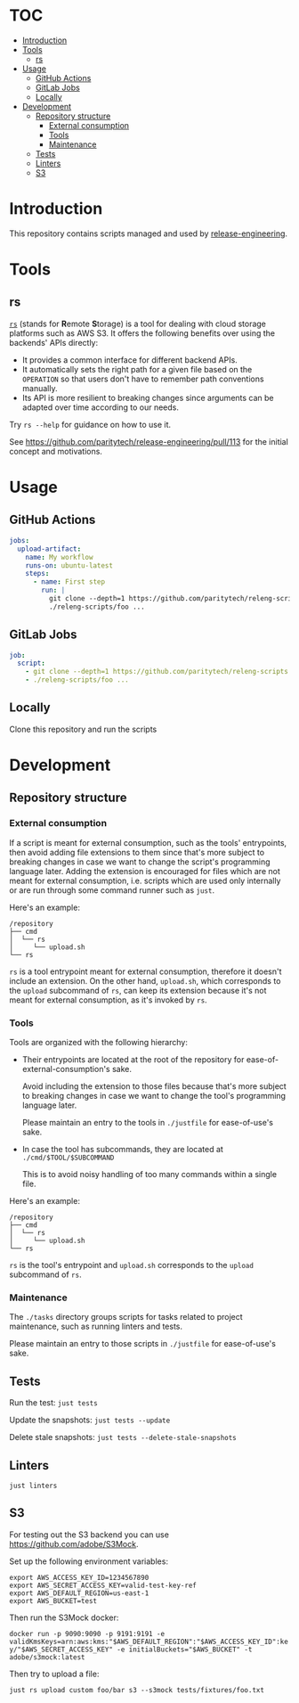 # TOC

- [Introduction](#introduction)
- [Tools](#tools)
  - [rs](#tools-rs)
- [Usage](#usage)
  - [GitHub Actions](#usage-github-actions)
  - [GitLab Jobs](#usage-gitlab-jobs)
  - [Locally](#usage-locally)
- [Development](#development)
  - [Repository structure](#development-repository-structure)
    - [External consumption](#development-repository-structure-external-consumption)
    - [Tools](#development-repository-structure-tools)
    - [Maintenance](#development-repository-structure-maintenance)
  - [Tests](#development-tests)
  - [Linters](#development-linters)
  - [S3](#development-s3)

# Introduction <a name="introduction"></a>

This repository contains scripts managed and used by
[release-engineering](https://github.com/orgs/paritytech/teams/release-engineering).

# Tools <a name="tools"></a>

## rs <a name="tools-rs"></a>

[`rs`](/rs) (stands for **R**emote **S**torage) is a tool for dealing with
cloud storage platforms such as AWS S3. It offers the following benefits over
using the backends' APIs directly:

- It provides a common interface for different backend APIs.
- It automatically sets the right path for a given file based on the
  `OPERATION` so that users don't have to remember path conventions
  manually.
- Its API is more resilient to breaking changes since arguments can be adapted
  over time according to our needs.

Try `rs --help` for guidance on how to use it.

See https://github.com/paritytech/release-engineering/pull/113 for the
initial concept and motivations.

# Usage <a name="usage"></a>

## GitHub Actions <a name="usage-github-actions"></a>

```yaml
jobs:
  upload-artifact:
    name: My workflow
    runs-on: ubuntu-latest
    steps:
      - name: First step
        run: |
          git clone --depth=1 https://github.com/paritytech/releng-scripts
          ./releng-scripts/foo ...
```

## GitLab Jobs <a name="usage-gitlab-jobs"></a>

```yaml
job:
  script:
    - git clone --depth=1 https://github.com/paritytech/releng-scripts
    - ./releng-scripts/foo ...
```

## Locally <a name="usage-locally"></a>

Clone this repository and run the scripts

# Development <a name="development"></a>

## Repository structure <a name="development-repository-structure"></a>

### External consumption <a name="development-repository-structure-external-consumption"></a>

If a script is meant for external consumption, such as the tools' entrypoints,
then avoid adding file extensions to them since that's more subject to breaking
changes in case we want to change the script's programming language later.
Adding the extension is encouraged for files which are not meant for external
consumption, i.e. scripts which are used only internally or are run through some
command runner such as `just`.

Here's an example:

```
/repository
├── cmd
│  └── rs
│     └── upload.sh
└── rs
```

`rs` is a tool entrypoint meant for external consumption, therefore it doesn't
include an extension. On the other hand, `upload.sh`, which corresponds to the
`upload` subcommand of `rs`, can keep its extension because it's not meant for
external consumption, as it's invoked by `rs`.

### Tools <a name="development-repository-structure-tools"></a>

Tools are organized with the following hierarchy:

- Their entrypoints are located at the root of the repository for
  ease-of-external-consumption's sake.

  Avoid including the extension to those files because that's more subject to
  breaking changes in case we want to change the tool's programming language
  later.

  Please maintain an entry to the tools in `./justfile` for ease-of-use's sake.

- In case the tool has subcommands, they are located at `./cmd/$TOOL/$SUBCOMMAND`

  This is to avoid noisy handling of too many commands within a single file.

Here's an example:

```
/repository
├── cmd
│  └── rs
│     └── upload.sh
└── rs
```

`rs` is the tool's entrypoint and `upload.sh` corresponds to the `upload`
subcommand of `rs`.

### Maintenance <a name="development-repository-structure-maintenance"></a>

The `./tasks` directory groups scripts for tasks related to project maintenance,
such as running linters and tests.

Please maintain an entry to those scripts in `./justfile` for ease-of-use's sake.

## Tests <a name="development-tests"></a>

Run the test: `just tests`

Update the snapshots: `just tests --update`

Delete stale snapshots: `just tests --delete-stale-snapshots`

## Linters <a name="development-linters"></a>

`just linters`

## S3 <a name="development-s3"></a>

For testing out the S3 backend you can use https://github.com/adobe/S3Mock.

Set up the following environment variables:

```
export AWS_ACCESS_KEY_ID=1234567890
export AWS_SECRET_ACCESS_KEY=valid-test-key-ref
export AWS_DEFAULT_REGION=us-east-1
export AWS_BUCKET=test
```

Then run the S3Mock docker:

`docker run -p 9090:9090 -p 9191:9191 -e validKmsKeys=arn:aws:kms:"$AWS_DEFAULT_REGION":"$AWS_ACCESS_KEY_ID":key/"$AWS_SECRET_ACCESS_KEY" -e initialBuckets="$AWS_BUCKET" -t adobe/s3mock:latest`

Then try to upload a file:

`just rs upload custom foo/bar s3 --s3mock tests/fixtures/foo.txt`
